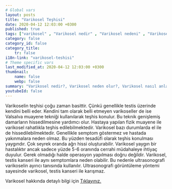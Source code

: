 ```yaml
---
# Global vars
layout: posts
title: "Varikosel Teşhisi"
date: 2020-04-12 12:03:00 +0300
published: true
tags: ["varikosel" , "Varikosel nedir" , "Varikosel nedeni" , "Varikosel nasıl olur" , "varikosel nasıl görünür" , "varikosel oluşumu", "Varikosel teşhis" , "varikosel belirti" , "Varikosel ameliyatı ne zaman" , "Varikosel ameliyatı nedir" , "Varikosel ameliyatı nasıl yapılır" , "Varikosel tedavi" , "varikosel çözümü" , "varikosel ameliyatı" , "varikosel kısırlığı" , "sperm sayısı tedavi" , "sperm sayısı arttırma" ]
category: false
category_id: false
category_title:
    tr: false
i18n-link: "varikosel-teshisi"
# Theme specific vars
last_modified_at: 2020-04-12 12:03:00 +0300
thumbnail:
    name: false
    webp: false
summary: "Varikosel nedir?, Varikosel neden olur?, Varikosel nasıl anlaşılır?, Varikosel teşhisi? , Varikosel ne zaman ameliyat edilmeli? , Varikosel ameliyatı nedir?,  Varikosel ameliyatı nasıl yapılır?, Varikosel tedavisi?"
youtubeId: false
---
```






Varikoselin teşhisi çoğu zaman basittir. Çünkü genellikle testis üzerinde kendini belli eder. Kendini tam olarak belli etmeyen varikoseller de ise Valsalva muayene tekniği kullanılarak teşhis konulur. Bu teknik genişlemiş damarların hissedilmesine yardımcı olur. Hastaya yapılan fizik muayene ile varikosel rahatlıkla teşhis edilebilmektedir. Varikosel bazı durumlarda el ile de hissedilebilmektedir. Genellikle semptom göstermez ve hastada yakınmalara neden olmaz. Bu yüzden tesadüfi olarak teşhis konulması yaygındır. Çok seyrek oranda ağrı hissi oluşturabilir. Varikosel yaygın bir hastalıktır ancak sadece yüzde 5-6 oranında cerrahi müdahaleye ihtiyaç duyulur. Gerek olmadığı halde operasyon yapılması doğru değildir. Varikosel, testis kanseri ile aynı semptomlara neden olabilir. Bu nedenle ultrasonografi varikoselin ayırıcı tanısında kullanılır. Ultrasonografi görüntüleme yöntemi sayesinde varikosel, testis kanseri ile karışmaz.



Varikosel hakkında detaylı bilgi için [Tıklayınız.](https://www.onoluroloji.com/varikosel)
